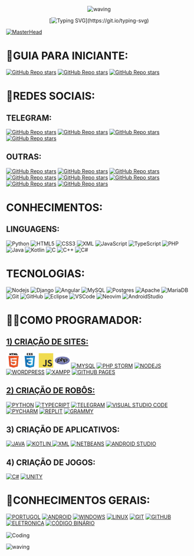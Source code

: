 <div align="center" >
 
![waving](https://capsule-render.vercel.app/api?type=waving&height=90&color=gradient)
 
[![Typing SVG](https://readme-typing-svg.herokuapp.com?font=Mouse+Memoirs&size=65&pause=500&color=0711FF&vCenter=true&width=600&height=70&lines=👋OLÁ+USUÁRIO!;😎EU+SOU+O+VILHALVA!;💻UM+BOM+PROGRAMADOR...;🌝FULL+STACK!)](https://git.io/typing-svg)
</div>

[![MasterHead](https://visme.co/blog/wp-content/uploads/2019/10/animated-presentation-software-header.gif)]()

# 👶GUIA PARA INICIANTE:
[![GitHub Repo stars](https://img.shields.io/badge/VILHALVA-REPOSITÓRIOS-03A9F4?logo=github)](https://github.com/VILHALVA?tab=repositories)
[![GitHub Repo stars](https://img.shields.io/badge/-SE%20FOR%20NOVATO%20CRIQUE%20AQUI!-blue)](https://github.com/VILHALVA/CURSO-DE-ALGORITMO)
[![GitHub Repo stars](https://img.shields.io/badge/ENTRE%20NO-SITE-df1010?logo=google)](https://vilhalva.github.io/STYLER/STYLER.html)

# 🌚REDES SOCIAIS:
## TELEGRAM:
[![GitHub Repo stars](https://img.shields.io/badge/ENTRE%20EM-CONTATO-03A9F4?logo=telegram)](https://t.me/VILHALVA20_BOT)
[![GitHub Repo stars](https://img.shields.io/badge/CODIGOS-GRUPO-03A9F4?logo=telegram)](https://t.me/CODIGOGP)
[![GitHub Repo stars](https://img.shields.io/badge/CODIGOS-CANAL-03A9F4?logo=telegram)](https://t.me/CODIGOCN) 
[![GitHub Repo stars](https://img.shields.io/badge/PARCERIA-SUPERCHATS-03A9F4?logo=telegram)](https://t.me/DIVULGACAO2023) <br>

## OUTRAS:
[![GitHub Repo stars](https://img.shields.io/badge/MEU%20PERFIL-GITHUB-03A9F4?logo=github)](https://github.com/VILHALVA)
[![GitHub Repo stars](https://img.shields.io/badge/MEU-CANAL-03A9F4?logo=youtube)](https://www.youtube.com/channel/UCmSPU_gp3NA7a8pb5Iwy3lQ)
[![GitHub Repo stars](https://img.shields.io/badge/MEU-FACEBOOK-03A9F4?logo=facebook)](https://facebook.com/VILHALVA100)
[![GitHub Repo stars](https://img.shields.io/badge/MEU-TIKTOK-03A9F4?logo=tiktok)](https://www.tiktok.com/@vilhalva100?is_from_webapp=1&sender_device=pc)
[![GitHub Repo stars](https://img.shields.io/badge/MEU-REDDIT-03A9F4?logo=reddit)](https://www.reddit.com/user/vilhalva100)
[![GitHub Repo stars](https://img.shields.io/badge/MEU-TWITTER-03A9F4?logo=twitter)](https://twitter.com/VILHALVA100)
[![GitHub Repo stars](https://img.shields.io/badge/MEU-INSTAGRAM-03A9F4?logo=instagram)](https://www.instagram.com/vilhalva100/)
[![GitHub Repo stars](https://img.shields.io/badge/CANAL%20NO-KWAI-03A9F4?logo=google)](https://kwai-video.com/u/@vilhalva100/fCCRkLd8)

# CONHECIMENTOS:
## LINGUAGENS:
![Python](https://img.shields.io/badge/PYTHON-14354C?style=flat-square&logo=python&logoColor=white)
![HTML5](https://img.shields.io/badge/-HTML-E34F26?style=flat-square&logo=html5&logoColor=white)
![CSS3](https://img.shields.io/badge/-CSS-1572B6?style=flat-square&logo=css3)
![XML](https://img.shields.io/badge/-XML-E34F26?style=flat-square&logo=xml&logoColor=white)
![JavaScript](https://img.shields.io/badge/-JAVASCRIPT-black?style=flat-square&logo=javascript)
![TypeScript](https://img.shields.io/badge/-TYPESCRIPT-007ACC?style=flat-square&logo=typescript&logoColor=white)
![PHP](https://img.shields.io/badge/PHP-777BB4?style=flat-square&logo=php&logoColor=white)
![Java](https://img.shields.io/badge/-JAVA-b07219?style=flat-square&logo=java)
![Kotlin](https://img.shields.io/badge/KOTLIN-14354C?style=flat-square&logo=kotlin&logoColor=white)
![C](https://img.shields.io/badge/C-00599C?style=flat-square&logo=c&logoColor=white)
![C++](https://img.shields.io/badge/C%2B%2B-00599C?style=flat-square&logo=c%2B%2B&logoColor=white)
![C#](https://img.shields.io/badge/C%23-%23239120.svg?style=flat-square&logo=c-sharp&logoColor=white)

# TECNOLOGIAS:
![Nodejs](https://img.shields.io/badge/-Nodejs-339933?style=flat-square&logo=Node.js&logoColor=white)
![Django](https://img.shields.io/badge/Django-092E20?style=flat-square&logo=django&logoColor=white)
![Angular](https://img.shields.io/badge/-Angular-DD0031?style=flat-square&logo=angular)
![MySQL](https://img.shields.io/badge/-MySQL-4479A1?style=flat-square&logo=mysql&logoColor=white)
![Postgres](https://img.shields.io/badge/postgres-%23316192.svg?style=flat-square&logo=postgresql&logoColor=white)
![Apache](https://img.shields.io/badge/apache-%23D42029.svg?style=flat-square&logo=apache&logoColor=white)
![MariaDB](https://img.shields.io/badge/MariaDB-003545?style=flat-square&logo=mariadb&logoColor=white)
![Git](https://img.shields.io/badge/-GIT-black?style=flat-square&logo=git)
![GitHub](https://img.shields.io/badge/-GITHUB-181717?style=flat-square&logo=github)
![Eclipse](https://img.shields.io/badge/-Eclipse-2C2255?style=flat-square&logo=eclipse&logoColor=white)
![VSCode](https://img.shields.io/badge/-VSCode-007ACC?style=flat-square&logo=visual-studio-code&logoColor=white)
![Neovim](https://img.shields.io/badge/NeoVim-%2357A143.svg?&style=flat-square&logo=neovim&logoColor=white)
![AndroidStudio](https://img.shields.io/badge/Android-3DDC84?style=flat-square&logo=android&logoColor=white)

# 👨‍💻COMO PROGRAMADOR:
## [1) CRIAÇÃO DE SITES:](https://github.com/VILHALVA/CURSO-DE-HTML-CSS-JS)
<a href="https://github.com/VILHALVA/CURSO-DE-HTML-CSS-JS" target="_blank" rel="noreferrer"> <img src="https://raw.githubusercontent.com/devicons/devicon/master/icons/html5/html5-original-wordmark.svg" alt="HTML" width="40" height="40"/></a> 
<a href="https://github.com/VILHALVA/CURSO-DE-HTML-CSS-JS" target="_blank" rel="noreferrer"><img src="https://raw.githubusercontent.com/devicons/devicon/master/icons/css3/css3-original-wordmark.svg" alt="CSS" width="40" height="40"/></a> 
<a href="https://github.com/VILHALVA/CURSO-DE-JAVASCRIPT" target="_blank" rel="noreferrer"> <img src="https://raw.githubusercontent.com/devicons/devicon/master/icons/javascript/javascript-original.svg" alt="JAVASCRIPT" width="40" height="40"/></a>
<a href="https://www.php.net" target="_blank" rel="noreferrer"><img src="https://raw.githubusercontent.com/devicons/devicon/master/icons/php/php-original.svg" alt="PHP" width="40" height="40"/></a> 
<a href="https://www.jetbrains.com/datagrip/features/mysql.html?source=google&medium=cpc&campaign=15034928143&term=mysql%20database&content=555193029526&gad=1&gclid=CjwKCAjw04yjBhApEiwAJcvNoahL3qw75El-chd3PfGLPy1Fum2QSxWzdmqTz3XC81wU2OfgkFR-SBoCuM4QAvD_BwE" target="_blank" rel="noreferrer"><img src="https://styles.redditmedia.com/t5_2qm6k/styles/communityIcon_dhjr6guc03x51.png?width=256&s=3e825b7205c7f497d4695028e358d26ee359f84b" alt="MYSQL" width="40" height="40"/></a> 
<a href="https://www.jetbrains.com/phpstorm/promo/?source=google&medium=cpc&campaign=14335686198&term=phpstorm&content=604024578915&gad=1&gclid=CjwKCAjw04yjBhApEiwAJcvNodJJSRvn5GkKrcAkTmu9UAKn2DdQ4RhuWb86Bn6_1mxa8torGAik5BoCEBkQAvD_BwE" target="_blank" rel="noreferrer"><img src="https://dashboard.snapcraft.io/site_media/appmedia/2017/11/webide.ico_HA9tBL0.png" alt="PHP STORM" width="40" height="40"/></a>
<a href="https://nodejs.org/pt-br/download/package-manager" target="_blank" rel="noreferrer"><img src="https://dashboard.snapcraft.io/site_media/appmedia/2018/05/Artboard_4.png" alt="NODEJS" width="40" height="40"/></a>
<a href="https://youtube.com/playlist?list=PLHz_AreHm4dmDP_RWdiKekjTEmCuq_MW2" target="_blank" rel="noreferrer"><img src="https://ps.w.org/reactpress/assets/icon-256x256.png?rev=2471443" alt="WORDPRESS" width="40" height="40"/></a>
<a href="https://www.apachefriends.org/pt_br/index.html" target="_blank" rel="noreferrer"><img src="https://static-00.iconduck.com/assets.00/xampp-icon-256x256-yyclalg7.png" alt="XAMPP" width="40" height="40"/></a>
<a href="https://pages.github.com/" target="_blank" rel="noreferrer"><img src="https://wowmoron.files.wordpress.com/2013/10/github.png" alt="GITHUB PAGES" width="40" height="40"/></a>

## [2) CRIAÇÃO DE ROBÔS:](https://github.com/VILHALVA/TELEGRAM-BOT)
<a href="https://github.com/VILHALVA/CURSO-DE-PYTHON" target="_blank" rel="noreferrer"><img src="https://cdn.ccdc.cam.ac.uk/content/images/products/Product-Python.png" alt="PYTHON" width="40" height="40"/></a>
<a href="https://www.typescriptlang.org/" target="_blank" rel="noreferrer"> <img src="https://cdn.iconscout.com/icon/free/png-256/free-typescript-1174965.png" alt="TYPECRIPT" width="40" height="40"/></a>
<a href="https://github.com/VILHALVA/TELEGRAM-BOT" target="_blank" rel="noreferrer"><img src="https://osx.telegram.org/updates/site/logo.png" alt="TELEGRAM" width="40" height="40"/></a>
<a href="https://visualstudio.microsoft.com/pt-br/" target="_blank" rel="noreferrer"><img src="https://code.visualstudio.com/assets/apple-touch-icon.png" alt="VISUAL STUDIO CODE" width="40" height="40"/></a>
<a href="https://www.jetbrains.com/pt-br/pycharm/" target="_blank" rel="noreferrer"><img src="https://dashboard.snapcraft.io/site_media/appmedia/2017/05/pycharm_logo_256.png" alt="PYCHARM" width="40" height="40"/></a>
<a href="https://replit.com" target="_blank" rel="noreferrer"><img src="https://logo.clearbit.com/https://replit.com/" alt="REPLIT" width="40" height="40"/></a>
<a href="https://grammy.dev/" target="_blank" rel="noreferrer"><img src="https://grammy.dev/images/Y.png" alt="GRAMMY" width="40" height="40"/></a>

## 3) CRIAÇÃO DE APLICATIVOS:
<a href="https://github.com/VILHALVA/CURSO-DE-JAVA" target="_blank" rel="noreferrer"><img src="https://gabrielaugusto.me/wp-content/uploads/2021/06/Java_Logo.png" alt="JAVA" width="40" height="40"/></a> 
<a href="https://github.com/VILHALVA/CURSO-DE-KOTLIN" target="_blank" rel="noreferrer"> <img src="https://www.vectorlogo.zone/logos/kotlinlang/kotlinlang-icon.svg" alt="KOTLIN" width="40" height="40"/> </a> <a href="https://laravel.com/" target="_blank" rel="noreferrer">
<a href="https://learn.microsoft.com/en-us/dotnet/csharp/language-reference/xmldoc/" target="_blank" rel="noreferrer"><img src="https://pt.seaicons.com/wp-content/uploads/2015/07/Other-xml-icon.png" alt="XML" width="40" height="40"/></a> 
<a href="https://netbeans.apache.org/download/index.html" target="_blank" rel="noreferrer"><img src="https://dashboard.snapcraft.io/site_media/appmedia/2018/11/frame256.png" alt="NETBEANS" width="40" height="40"/></a>
<a href="https://developer.android.com/studio?gclid=CjwKCAjw04yjBhApEiwAJcvNoeYTkqG9gsZ3Fz001O7AymzVmmZ_qAvUwB29as0uAaruhi6lW3mAwRoCH3QQAvD_BwE&gclsrc=aw.ds" target="_blank" rel="noreferrer"><img src="https://developer.android.com/static/studio/images/android-studio-canary.svg" alt="ANDROID STUDIO" width="40" height="40"/></a>

## 4) CRIAÇÃO DE JOGOS:
 <a href="https://learn.microsoft.com/pt-br/dotnet/csharp/" target="_blank" rel="noreferrer"><img src="https://d1v8cmtpnjamtp.cloudfront.net/courses/DPCS/logo_1645636333881.svg" alt="C#" width="40" height="40"/></a>
<a href="https://unity.com/pages/unity-pro-buy-now?utm_source=google&utm_medium=cpc&utm_campaign=cc_dd_upr_amer_amer-t2_en_pu_sem-gg_acq_br-pr_2023-01_brand-at2_cc3022_ev-br_id:71700000105927803&utm_content=cc_dd_upr_amer_pu_sem_gg_ev-br_pros_x_npd_cpc_kw_sd_all_x_x_brand_id:58700008262791741&utm_term=unity&&&&&gad=1&gclid=CjwKCAjw04yjBhApEiwAJcvNoQwytnYsZSEJgycweY-RYiYbbTkfU22BkHbcnmYuluV1qpwotNl17xoC3u8QAvD_BwE&gclsrc=aw.ds" target="_blank" rel="noreferrer"><img src="https://www.moosoft.com/wp-content/uploads/2022/09/Unity-1.png" alt="UNITY" width="40" height="40"/></a>

# 🤙CONHECIMENTOS GERAIS:
<a href="https://portugol.sourceforge.io/" target="_blank" rel="noreferrer"><img src="https://portugol.sourceforge.io/assets/images/favicon.ico" alt="PORTUGOL" width="40" height="40"/></a>
<a href="https://developer.android.com/docs?hl=pt-br" target="_blank" rel="noreferrer"><img src="https://www.hardware.com.br/static/20110413/m55ac8604.png?fm=png&ixlib=php-3.3.0" alt="ANDROID" width="40" height="40"/></a>
<a href="https://www.microsoft.com" target="_blank" rel="noreferrer"><img src="https://www.wikihow.com/images_en/b/b3/Windowswindows7_start.png" alt="WINDOWS" width="40" height="40"/></a>
<a href="https://www.linux.org/" target="_blank" rel="noreferrer"><img src="https://www.dltec.com.br/blog/wp-content/uploads/2012/09/linux-icon-1.png" alt="LINUX" width="40" height="40"/></a>
<a href="https://git-scm.com/" target="_blank" rel="noreferrer"><img src="https://git-scm.com/images/logos/downloads/Git-Icon-1788C.png" alt="GIT" width="40" height="40"/></a>
<a href="https://github.com/" target="_blank" rel="noreferrer"><img src="https://cdn.pixabay.com/photo/2022/01/30/13/33/github-6980894_1280.png" alt="GITHUB" width="40" height="40"/></a>
<a href="https://appadvice.com/app/eletr-c3-b4nica-multimarcas/1614024652" target="_blank" rel="noreferrer"><img src="https://is4-ssl.mzstatic.com/image/thumb/Purple126/v4/a5/9c/ed/a59cedab-40a9-3d8d-4c12-4dd5eed4abde/source/256x256bb.jpg" alt="ELETRONICA" width="40" height="40"/></a>
<a href="https://www.invertexto.com/codigo-binario" target="_blank" rel="noreferrer"><img src="https://cdn-icons-png.flaticon.com/128/626/626570.png" alt="CÓDIGO BINÁRIO" width="40" height="40"/></a><br>
 
<img align="center" alt="Coding" width="400" src="https://miro.medium.com/max/680/0*7Q3yvSIv_t0ioJ-Z.gif"/><br>
 
![waving](https://capsule-render.vercel.app/api?type=waving&height=90&color=gradient)

